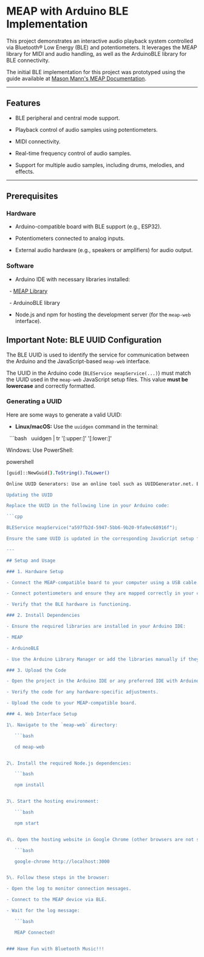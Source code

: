 
# MEAP with Arduino BLE Implementation

This project demonstrates an interactive audio playback system controlled via Bluetooth® Low Energy (BLE) and potentiometers. It leverages the MEAP library for MIDI and audio handling, as well as the ArduinoBLE library for BLE connectivity.

The initial BLE implementation for this project was prototyped using the guide available at [Mason Mann's MEAP Documentation](https://masonmann.online/electronics/meap/).

---

## Features

- BLE peripheral and central mode support.

- Playback control of audio samples using potentiometers.

- MIDI connectivity.

- Real-time frequency control of audio samples.

- Support for multiple audio samples, including drums, melodies, and effects.

---

## Prerequisites

### Hardware

- Arduino-compatible board with BLE support (e.g., ESP32).

- Potentiometers connected to analog inputs.

- External audio hardware (e.g., speakers or amplifiers) for audio output.

### Software

- Arduino IDE with necessary libraries installed:

  - [MEAP Library](https://github.com/Mozzi/MEAP)

  - ArduinoBLE library

- Node.js and npm for hosting the development server (for the `meap-web` interface).

## Important Note: BLE UUID Configuration

The BLE UUID is used to identify the service for communication between the Arduino and the JavaScript-based `meap-web` interface.

The UUID in the Arduino code (`BLEService meapService(...)`) must match the UUID used in the `meap-web` JavaScript setup files. This value **must be lowercase** and correctly formatted.

### Generating a UUID

Here are some ways to generate a valid UUID:

- **Linux/macOS:** Use the `uuidgen` command in the terminal:

   ```bash
   uuidgen | tr '[:upper:]' '[:lower:]'

Windows: Use PowerShell:

powershell

   ```bash
   [guid]::NewGuid().ToString().ToLower()

Online UUID Generators: Use an online tool such as UUIDGenerator.net. Ensure you convert the result to lowercase if it's not already.

Updating the UUID

Replace the UUID in the following line in your Arduino code:

   ```cpp

   BLEService meapService("a597fb2d-5947-5bb6-9b20-9fa9ec68916f");

Ensure the same UUID is updated in the corresponding JavaScript setup file within meap-web to maintain compatibility.

---

## Setup and Usage

### 1. Hardware Setup

- Connect the MEAP-compatible board to your computer using a USB cable.

- Connect potentiometers and ensure they are mapped correctly in your code.

- Verify that the BLE hardware is functioning.

### 2. Install Dependencies

- Ensure the required libraries are installed in your Arduino IDE:

- MEAP

- ArduinoBLE

- Use the Arduino Library Manager or add the libraries manually if they are not installed.

### 3. Upload the Code

- Open the project in the Arduino IDE or any preferred IDE with Arduino CLI support.

- Verify the code for any hardware-specific adjustments.

- Upload the code to your MEAP-compatible board.

### 4. Web Interface Setup

1\. Navigate to the `meap-web` directory:

   ```bash

   cd meap-web


2\. Install the required Node.js dependencies:

   ```bash

   npm install


3\. Start the hosting environment:

   ```bash

   npm start


4\. Open the hosting website in Google Chrome (other browsers are not supported for this version):

   ```bash

   google-chrome http://localhost:3000


5\. Follow these steps in the browser:

- Open the log to monitor connection messages.

- Connect to the MEAP device via BLE.

- Wait for the log message:

   ```bash

   MEAP Connected!


### Have Fun with Bluetooth Music!!!